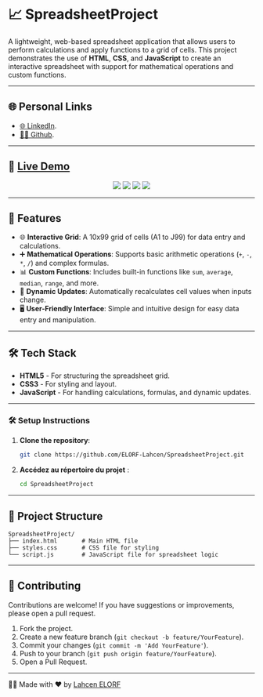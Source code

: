# 📈 SpreadsheetProject

A lightweight, web-based spreadsheet application that allows users to perform calculations and apply functions to a grid of cells. This project demonstrates the use of **HTML**, **CSS**, and **JavaScript** to create an interactive spreadsheet with support for mathematical operations and custom functions.

---

## 🌐 Personal Links
- [🌐 LinkedIn](https://www.linkedin.com/in/lahcenelorf/).
- [👨‍💻 Github](https://github.com/ELORF-Lahcen).

---

## 🔗 [Live Demo](https://elorf-lahcen.github.io/SpreadsheetProject/)
<div align="center">
    <img src="https://img.shields.io/badge/HTML-5-orange?style=for-the-badge&logo=html5&logoColor=white" />
    <img src="https://img.shields.io/badge/CSS-3-blue?style=for-the-badge&logo=css3&logoColor=white" />
    <img src="https://img.shields.io/badge/JavaScript-yellow?style=for-the-badge&logo=javascript&logoColor=black" />
    <img src="https://img.shields.io/badge/Responsive%20Design-Mobile%20Friendly-blueviolet?style=for-the-badge&logo=responsive&logoColor=white" />
</div>

---

## 📌 Features

- 🌐 **Interactive Grid**: A 10x99 grid of cells (A1 to J99) for data entry and calculations.
- ➕ **Mathematical Operations**: Supports basic arithmetic operations (`+`, `-`, `*`, `/`) and complex formulas.
- 📊 **Custom Functions**: Includes built-in functions like `sum`, `average`, `median`, `range`, and more.
- 🔄 **Dynamic Updates**: Automatically recalculates cell values when inputs change.
- 🖥️ **User-Friendly Interface**: Simple and intuitive design for easy data entry and manipulation.

---

## 🛠️ Tech Stack

- **HTML5** - For structuring the spreadsheet grid.
- **CSS3** - For styling and layout.
- **JavaScript** - For handling calculations, formulas, and dynamic updates.

---

### 🛠️ Setup Instructions

1. **Clone the repository**:
   ```bash
   git clone https://github.com/ELORF-Lahcen/SpreadsheetProject.git
   ```
2. **Accédez au répertoire du projet** :
   ```bash
   cd SpreadsheetProject
   ```

--- 

## 📂 Project Structure

```plaintext
SpreadsheetProject/
├── index.html       # Main HTML file
├── styles.css       # CSS file for styling
└── script.js        # JavaScript file for spreadsheet logic
```

---

## 🤝 Contributing

Contributions are welcome! If you have suggestions or improvements, please open a pull request.

1. Fork the project.
2. Create a new feature branch (`git checkout -b feature/YourFeature`).
3. Commit your changes (`git commit -m 'Add YourFeature'`).
4. Push to your branch (`git push origin feature/YourFeature`).
5. Open a Pull Request.

---

👨‍💻 Made with ❤️ by [Lahcen ELORF](https://github.com/elorf-lahcen)



